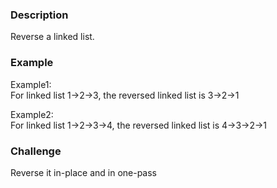 ### Description
Reverse a linked list.

### Example
Example1:<br>
For linked list 1->2->3, the reversed linked list is 3->2->1<br>

Example2:<br>
For linked list 1->2->3->4, the reversed linked list is 4->3->2->1<br>

### Challenge
Reverse it in-place and in one-pass
